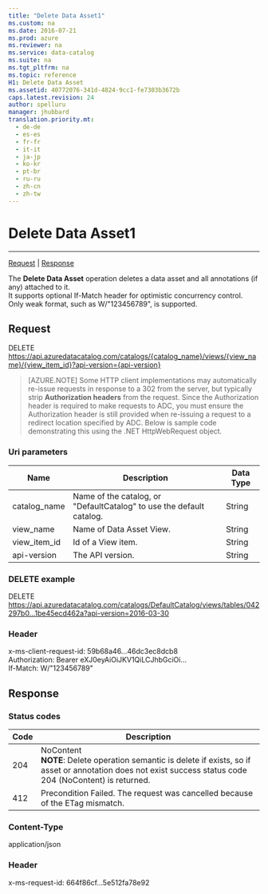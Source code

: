```yaml
---
title: "Delete Data Asset1"
ms.custom: na
ms.date: 2016-07-21
ms.prod: azure
ms.reviewer: na
ms.service: data-catalog
ms.suite: na
ms.tgt_pltfrm: na
ms.topic: reference
H1: Delete Data Asset
ms.assetid: 40772076-341d-4824-9cc1-fe7303b3672b
caps.latest.revision: 24
author: spelluru
manager: jhubbard
translation.priority.mt: 
  - de-de
  - es-es
  - fr-fr
  - it-it
  - ja-jp
  - ko-kr
  - pt-br
  - ru-ru
  - zh-cn
  - zh-tw
---
```

# Delete Data Asset1
---  
[Request](#request) | [Response](#response)  
<a name="top"/>  
  
The **Delete Data Asset** operation deletes a data asset and all annotations (if any) attached to it.  
It supports optional If-Match header for optimistic concurrency control. Only weak format, such as W/"123456789", is supported.  
<a name="request"/>  
## Request  
DELETE https://api.azuredatacatalog.com/catalogs/{catalog_name}/views/{view_name}/{view_item_id}?api-version={api-version}  
  
> [AZURE.NOTE] Some HTTP client implementations may automatically re-issue requests in response to a 302 from the server, but typically strip **Authorization headers** from the request. Since the Authorization header is required to make requests to ADC, you must ensure the Authorization header is still provided when re-issuing a request to a redirect location specified by ADC. Below is sample code demonstrating this using the .NET HttpWebRequest object.  
  
### Uri parameters  
|Name|Description|Data Type  
|-|-|-  
|catalog_name|Name of the catalog, or "DefaultCatalog" to use the default catalog.|String  
|view_name|Name of Data Asset View.|String  
|view_item_id|Id of a View item.|String  
|api-version|The API version.|String  
  
### DELETE example  
DELETE https://api.azuredatacatalog.com/catalogs/DefaultCatalog/views/tables/042297b0...1be45ecd462a?api-version=2016-03-30  
### Header  
x-ms-client-request-id: 59b68a46…46dc3ec8dcb8    
Authorization:  Bearer eXJ0eyAiOiJKV1QiLCJhbGciOi...    
If-Match: W/"123456789"  
<a name="response"/>  
## Response  
### Status codes  
|Code|Description  
|-|-  
|204|NoContent <br/> **NOTE**: Delete operation semantic is delete if exists, so if asset or annotation does not exist success status code 204 (NoContent) is returned.  
|412|Precondition Failed. The request was cancelled because of the ETag mismatch.  
  
### Content-Type  
application/json  
### Header  
x-ms-request-id: 664f86cf…5e512fa78e92  
